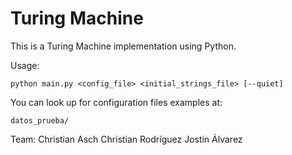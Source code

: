 # Turing Machine
This is a Turing Machine implementation using Python.

Usage:
```
python main.py <config_file> <initial_strings_file> [--quiet]
```

You can look up for configuration files examples at:
```
datos_prueba/
```



Team:
Christian Asch
Christian Rodríguez
Jostin Álvarez
